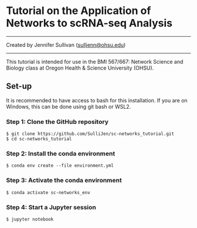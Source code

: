 # **Tutorial on the Application of Networks to scRNA-seq Analysis**
________________________
Created by Jennifer Sullivan (sulljenn@ohsu.edu)
________________________

This tutorial is intended for use in the BMI 567/667: Network Science and Biology class at Oregon Health & Science University (OHSU).

## **Set-up**
It is recommended to have access to bash for this installation.  If you are on Windows, this can be done using git bash or WSL2.

### **Step 1:  Clone the GitHub repository**
```
$ git clone https://github.com/SulliJen/sc-networks_tutorial.git 
$ cd sc-networks_tutorial 
```

### **Step 2:  Install the conda environment**
```
$ conda env create --file environment.yml
```

### **Step 3:  Activate the conda environment**
```
$ conda activate sc-networks_env
```

### **Step 4:  Start a Jupyter session**
```
$ jupyter notebook
```
